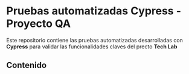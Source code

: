 # Pruebas automatizadas Cypress - Proyecto QA
Este repositorio contiene las pruebas automatizadas desarrolladas con **Cypress** para validar las funcionalidades claves del precto **Tech Lab**
## Contenido
